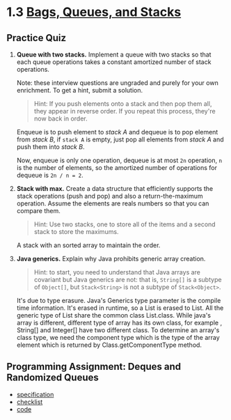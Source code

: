 # 1.3 [Bags, Queues, and Stacks](https://algs4.cs.princeton.edu/13stacks/)

## Practice Quiz

1. **Queue with two stacks.** Implement a queue with two stacks so that each queue operations takes a constant amortized number of stack operations.

   Note: these interview questions are ungraded and purely for your own enrichment. To get a hint, submit a solution.

   > Hint: If you push elements onto a stack and then pop them all, they appear in reverse order. If you repeat this process, they're now back in order.

   Enqueue is to push element to _stack A_ and dequeue is to pop element from _stack B_, if `stack A` is empty, just pop all elements from _stack A_ and push them into _stack B_.

   Now, enqueue is only one operation, dequeue is at most `2n` operation, `n` is the number of elements, so the amortized number of operations for dequeue is `2n / n = 2`.

2. **Stack with max.** Create a data structure that efficiently supports the stack operations (push and pop) and also a return-the-maximum operation. Assume the elements are reals numbers so that you can compare them.

   > Hint: Use two stacks, one to store all of the items and a second stack to store the maximums.

   A stack with an sorted array to maintain the order.

3. **Java generics.** Explain why Java prohibits generic array creation.

   > Hint: to start, you need to understand that Java arrays are covariant but Java generics are not: that is, `String[]` is a subtype of `Object[]`, but `Stack<String>` is not a subtype of `Stack<Object>`.

   It's due to type erasure. Java's Generics type parameter is the compile time information. It's erased in runtime, so a List<String> is erased to List. All the generic type of List share the common class List.class. While java's array is different, different type of array has its own class, for example , String[] and Integer[] have two different class. To determine an array's class type, we need the component type which is the type of the array element which is returned by Class.getComponentType method.

## Programming Assignment: Deques and Randomized Queues

- [specification](http://coursera.cs.princeton.edu/algs4/assignments/queues.html)
- [checklist](http://coursera.cs.princeton.edu/algs4/checklists/queues.html)
- [code](Assignment)

[//]: #
(TODO Exercises)